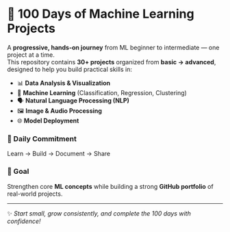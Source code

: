 # 🚀 100 Days of Machine Learning Projects  

A **progressive, hands-on journey** from ML beginner to intermediate — one project at a time.  
This repository contains **30+ projects** organized from **basic → advanced**, designed to help you build practical skills in:  

- 📊 **Data Analysis & Visualization**  
- 🤖 **Machine Learning** (Classification, Regression, Clustering)  
- 🗣 **Natural Language Processing (NLP)**  
- 🖼 **Image & Audio Processing**  
- 🌐 **Model Deployment**  

### 📅 Daily Commitment  
Learn → Build → Document → Share  

### 🎯 Goal  
Strengthen core **ML concepts** while building a strong **GitHub portfolio** of real-world projects.  

---
✨ *Start small, grow consistently, and complete the 100 days with confidence!*  
